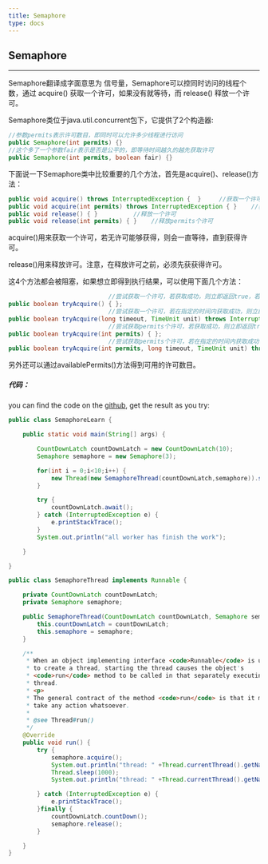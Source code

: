 ```yaml
---
title: Semaphore
type: docs
---
```


## Semaphore
---

Semaphore翻译成字面意思为 信号量，Semaphore可以控同时访问的线程个数，通过 acquire() 获取一个许可，如果没有就等待，而 release() 释放一个许可。


Semaphore类位于java.util.concurrent包下，它提供了2个构造器:
```Java
//参数permits表示许可数目，即同时可以允许多少线程进行访问
public Semaphore(int permits) {}
//这个多了一个参数fair表示是否是公平的，即等待时间越久的越先获取许可
public Semaphore(int permits, boolean fair) {}
```
下面说一下Semaphore类中比较重要的几个方法，首先是acquire()、release()方法：
```Java
public void acquire() throws InterruptedException {  }     //获取一个许可
public void acquire(int permits) throws InterruptedException { }    //获取permits个许可
public void release() { }          //释放一个许可
public void release(int permits) { }    //释放permits个许可
```
acquire()用来获取一个许可，若无许可能够获得，则会一直等待，直到获得许可。

release()用来释放许可。注意，在释放许可之前，必须先获获得许可。

这4个方法都会被阻塞，如果想立即得到执行结果，可以使用下面几个方法：

```Java
                            //尝试获取一个许可，若获取成功，则立即返回true，若获取失败，则立即返回false
public boolean tryAcquire() { };
                            //尝试获取一个许可，若在指定的时间内获取成功，则立即返回true，否则则立即返回false
public boolean tryAcquire(long timeout, TimeUnit unit) throws InterruptedException { };
                            //尝试获取permits个许可，若获取成功，则立即返回true，若获取失败，则立即返回false
public boolean tryAcquire(int permits) { };
                            //尝试获取permits个许可，若在指定的时间内获取成功，则立即返回true，否则则立即返回false
public boolean tryAcquire(int permits, long timeout, TimeUnit unit) throws InterruptedException { };
```
另外还可以通过availablePermits()方法得到可用的许可数目。



##### 代码：
you can find the code on the [github][1], get the result as you try:
```Java
public class SemaphoreLearn {

    public static void main(String[] args) {

        CountDownLatch countDownLatch = new CountDownLatch(10);
        Semaphore semaphore = new Semaphore(3);

        for(int i = 0;i<10;i++) {
            new Thread(new SemaphoreThread(countDownLatch,semaphore)).start();
        }

        try {
            countDownLatch.await();
        } catch (InterruptedException e) {
            e.printStackTrace();
        }
        System.out.println("all worker has finish the work");

    }

}

public class SemaphoreThread implements Runnable {

    private CountDownLatch countDownLatch;
    private Semaphore semaphore;

    public SemaphoreThread(CountDownLatch countDownLatch, Semaphore semaphore) {
        this.countDownLatch = countDownLatch;
        this.semaphore = semaphore;
    }

    /**
     * When an object implementing interface <code>Runnable</code> is used
     * to create a thread, starting the thread causes the object's
     * <code>run</code> method to be called in that separately executing
     * thread.
     * <p>
     * The general contract of the method <code>run</code> is that it may
     * take any action whatsoever.
     *
     * @see Thread#run()
     */
    @Override
    public void run() {
        try {
            semaphore.acquire();
            System.out.println("thread: " +Thread.currentThread().getName()+"is asking a new acquirement.");
            Thread.sleep(1000);
            System.out.println("thread: " +Thread.currentThread().getName()+"release the acquirement.");

        } catch (InterruptedException e) {
            e.printStackTrace();
        }finally {
            countDownLatch.countDown();
            semaphore.release();
        }

    }
}


```


[1]:https://github.com/twentyworld/learn/tree/master/JDKlearn/src/main/java/com/concurrent
